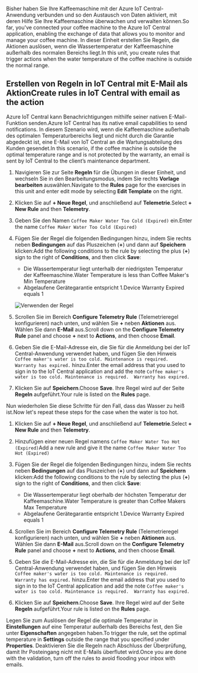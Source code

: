 <span data-ttu-id="3e632-101">Bisher haben Sie Ihre Kaffeemaschine mit der Azure IoT Central-Anwendung verbunden und so den Austausch von Daten aktiviert, mit deren Hilfe Sie Ihre Kaffeemaschine überwachen und verwalten können.</span><span class="sxs-lookup"><span data-stu-id="3e632-101">So far, you've connected your coffee machine to the Azure IoT Central application, enabling the exchange of data that allows you to monitor and manage your coffee machine.</span></span> <span data-ttu-id="3e632-102">In dieser Einheit erstellen Sie Regeln, die Aktionen auslösen, wenn die Wassertemperatur der Kaffeemaschine außerhalb des normalen Bereichs liegt.</span><span class="sxs-lookup"><span data-stu-id="3e632-102">In this unit, you create rules that trigger actions when the water temperature of the coffee machine is outside the normal range.</span></span> 

## <a name="create-rules-in-iot-central-with-email-as-the-action"></a><span data-ttu-id="3e632-103">Erstellen von Regeln in IoT Central mit E-Mail als Aktion</span><span class="sxs-lookup"><span data-stu-id="3e632-103">Create rules in IoT Central with email as the action</span></span>

<span data-ttu-id="3e632-104">Azure IoT Central kann Benachrichtigungen mithilfe seiner nativen E-Mail-Funktion senden.</span><span class="sxs-lookup"><span data-stu-id="3e632-104">Azure IoT Central has its native email capabilities to send notifications.</span></span> <span data-ttu-id="3e632-105">In diesem Szenario wird, wenn die Kaffeemaschine außerhalb des optimalen Temperaturbereichs liegt und nicht durch die Garantie abgedeckt ist, eine E-Mail von IoT Central an die Wartungsabteilung des Kunden gesendet.</span><span class="sxs-lookup"><span data-stu-id="3e632-105">In this scenario, if the coffee machine is outside the optimal temperature range and is not protected by the warranty, an email is sent by IoT Central to the client’s maintenance department.</span></span>

1. <span data-ttu-id="3e632-106">Navigieren Sie zur Seite **Regeln** für die Übungen in dieser Einheit, und wechseln Sie in den Bearbeitungsmodus, indem Sie rechts **Vorlage bearbeiten** auswählen.</span><span class="sxs-lookup"><span data-stu-id="3e632-106">Navigate to the **Rules** page for the exercises in this unit and enter edit mode by selecting **Edit Template** on the right.</span></span> 
1. <span data-ttu-id="3e632-107">Klicken Sie auf **+ Neue Regel**, und anschließend auf **Telemetrie**.</span><span class="sxs-lookup"><span data-stu-id="3e632-107">Select **+ New Rule** and then **Telemetry**.</span></span> 

1. <span data-ttu-id="3e632-108">Geben Sie den Namen `Coffee Maker Water Too Cold (Expired)` ein.</span><span class="sxs-lookup"><span data-stu-id="3e632-108">Enter the name `Coffee Maker Water Too Cold (Expired)`</span></span>

1. <span data-ttu-id="3e632-109">Fügen Sie der Regel die folgenden Bedingungen hinzu, indem Sie rechts neben **Bedingungen** auf das Pluszeichen (**+**) und dann auf **Speichern** klicken:</span><span class="sxs-lookup"><span data-stu-id="3e632-109">Add the following conditions to the rule by selecting the plus (**+**) sign to the right of **Conditions**, and then click **Save**:</span></span>      
    - <span data-ttu-id="3e632-110">Die Wassertemperatur liegt unterhalb der niedrigsten Temperatur der Kaffeemaschine.</span><span class="sxs-lookup"><span data-stu-id="3e632-110">Water Temperature is less than Coffee Maker's Min Temperature</span></span>
    - <span data-ttu-id="3e632-111">Abgelaufene Gerätegarantie entspricht 1.</span><span class="sxs-lookup"><span data-stu-id="3e632-111">Device Warranty Expired equals 1</span></span>

    ![Verwenden der Regel](../media/5-flow-a.png)

1. <span data-ttu-id="3e632-113">Scrollen Sie im Bereich **Configure Telemetry Rule** (Telemetrieregel konfigurieren) nach unten, und wählen Sie **+** neben **Aktionen** aus. Wählen Sie dann **E-Mail** aus.</span><span class="sxs-lookup"><span data-stu-id="3e632-113">Scroll down on the **Configure Telemetry Rule** panel and choose **+** next to **Actions**, and then choose **Email**.</span></span>

1. <span data-ttu-id="3e632-114">Geben Sie die E-Mail-Adresse ein, die Sie für die Anmeldung bei der IoT Central-Anwendung verwendet haben, und fügen Sie den Hinweis `Coffee maker's water is too cold. Maintenance is required.  Warranty has expired.` hinzu.</span><span class="sxs-lookup"><span data-stu-id="3e632-114">Enter the email address that you used to sign in to the IoT Central application and add the note `Coffee maker's water is too cold. Maintenance is required.  Warranty has expired.`</span></span>

1. <span data-ttu-id="3e632-115">Klicken Sie auf **Speichern**.</span><span class="sxs-lookup"><span data-stu-id="3e632-115">Choose **Save**.</span></span> <span data-ttu-id="3e632-116">Ihre Regel wird auf der Seite **Regeln** aufgeführt.</span><span class="sxs-lookup"><span data-stu-id="3e632-116">Your rule is listed on the **Rules** page.</span></span>

<span data-ttu-id="3e632-117">Nun wiederholen Sie diese Schritte für den Fall, dass das Wasser zu heiß ist.</span><span class="sxs-lookup"><span data-stu-id="3e632-117">Now let's repeat these steps for the case when the water is too hot.</span></span> 

1. <span data-ttu-id="3e632-118">Klicken Sie auf **+ Neue Regel**, und anschließend auf **Telemetrie**.</span><span class="sxs-lookup"><span data-stu-id="3e632-118">Select **+ New Rule** and then **Telemetry**.</span></span>

1. <span data-ttu-id="3e632-119">Hinzufügen einer neuen Regel namens `Coffee Maker Water Too Hot (Expired)`</span><span class="sxs-lookup"><span data-stu-id="3e632-119">Add a new rule and give it the name `Coffee Maker Water Too Hot (Expired)`</span></span>

1. <span data-ttu-id="3e632-120">Fügen Sie der Regel die folgenden Bedingungen hinzu, indem Sie rechts neben **Bedingungen** auf das Pluszeichen (**+**) und dann auf **Speichern** klicken:</span><span class="sxs-lookup"><span data-stu-id="3e632-120">Add the following conditions to the rule by selecting the plus (**+**) sign to the right of **Conditions**, and then click **Save**:</span></span>      
    - <span data-ttu-id="3e632-121">Die Wassertemperatur liegt oberhalb der höchsten Temperatur der Kaffeemaschine.</span><span class="sxs-lookup"><span data-stu-id="3e632-121">Water Temperature is greater than Coffee Makers Max Temperature</span></span>
    - <span data-ttu-id="3e632-122">Abgelaufene Gerätegarantie entspricht 1.</span><span class="sxs-lookup"><span data-stu-id="3e632-122">Device Warranty Expired equals 1</span></span>

1. <span data-ttu-id="3e632-123">Scrollen Sie im Bereich **Configure Telemetry Rule** (Telemetrieregel konfigurieren) nach unten, und wählen Sie **+** neben **Aktionen** aus. Wählen Sie dann **E-Mail** aus.</span><span class="sxs-lookup"><span data-stu-id="3e632-123">Scroll down on the **Configure Telemetry Rule** panel and choose **+** next to **Actions**, and then choose **Email**.</span></span>

1. <span data-ttu-id="3e632-124">Geben Sie die E-Mail-Adresse ein, die Sie für die Anmeldung bei der IoT Central-Anwendung verwendet haben, und fügen Sie den Hinweis `Coffee maker's water is too cold. Maintenance is required.  Warranty has expired.` hinzu.</span><span class="sxs-lookup"><span data-stu-id="3e632-124">Enter the email address that you used to sign in to the IoT Central application and add the note `Coffee maker's water is too cold. Maintenance is required.  Warranty has expired.`</span></span>

1. <span data-ttu-id="3e632-125">Klicken Sie auf **Speichern**.</span><span class="sxs-lookup"><span data-stu-id="3e632-125">Choose **Save**.</span></span> <span data-ttu-id="3e632-126">Ihre Regel wird auf der Seite **Regeln** aufgeführt.</span><span class="sxs-lookup"><span data-stu-id="3e632-126">Your rule is listed on the **Rules** page.</span></span>

<span data-ttu-id="3e632-127">Legen Sie zum Auslösen der Regel die optimale Temperatur in **Einstellungen** auf eine Temperatur außerhalb des Bereichs fest, den Sie unter **Eigenschaften** angegeben haben.</span><span class="sxs-lookup"><span data-stu-id="3e632-127">To trigger the rule, set the optimal temperature in **Settings** outside the range that you specified under **Properties**.</span></span> <span data-ttu-id="3e632-128">Deaktivieren Sie die Regeln nach Abschluss der Überprüfung, damit Ihr Posteingang nicht mit E-Mails überflutet wird.</span><span class="sxs-lookup"><span data-stu-id="3e632-128">Once you are done with the validation, turn off the rules to avoid flooding your inbox with emails.</span></span>
